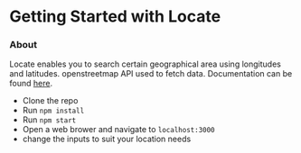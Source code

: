 # Getting Started with Locate
 
### About
Locate enables you to search certain geographical area using longitudes and latitudes.
openstreetmap API used to fetch data. Documentation can be found  [here](https://wiki.openstreetmap.org/wiki/API_v0.6).

* Clone the repo
* Run `npm install`
* Run `npm start`
* Open a web brower and navigate to `localhost:3000`
* change the inputs to suit your location needs
